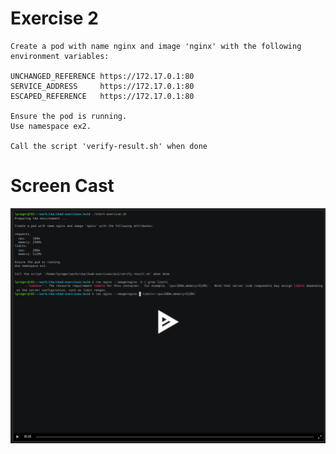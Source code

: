 # Exercise 2

```
Create a pod with name nginx and image 'nginx' with the following environment variables:

UNCHANGED_REFERENCE https://172.17.0.1:80
SERVICE_ADDRESS     https://172.17.0.1:80
ESCAPED_REFERENCE   https://172.17.0.1:80

Ensure the pod is running.
Use namespace ex2.

Call the script 'verify-result.sh' when done
```

# Screen Cast
[![asciicast](../ex01/ex01.png)](https://asciinema.org/a/DYN3BUWMUtcPOO15snG1utWYx)

